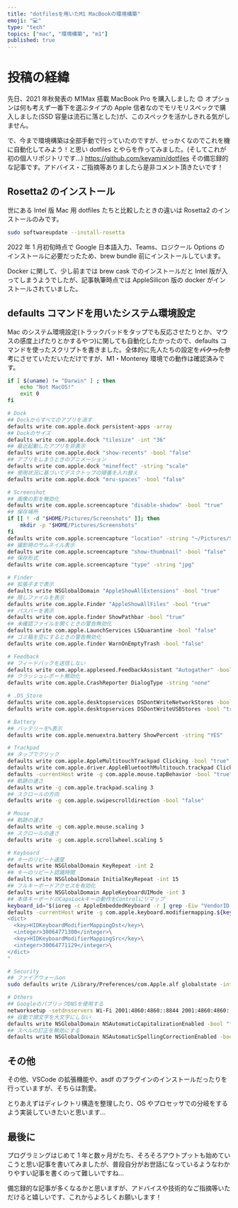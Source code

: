 ```yaml
---
title: "dotfilesを用いたM1 MacBookの環境構築"
emoji: "💻"
type: "tech"
topics: ["mac", "環境構築", "m1"]
published: true
---
```


# 投稿の経緯

先日、2021 年秋発表の M1Max 搭載 MacBook Pro を購入しました 😊
オプションは何も考えず一番下を選ぶタイプの Apple 信者なのでモリモリスペックで購入しました(SSD 容量は流石に落とした)が、このスペックを活かしきれる気がしません。

で、今まで環境構築は全部手動で行っていたのですが、せっかくなのでこれを機に自動化してみよう！と思い dotfiles とやらを作ってみました。(そしてこれが初の個人リポジトリです...)
https://github.com/keyamin/dotfiles
その備忘録的な記事です。アドバイス・ご指摘等ありましたら是非コメント頂きたいです！

## Rosetta2 のインストール

世にある Intel 版 Mac 用 dotfiles たちと比較したときの違いは Rosetta2 のインストールのみです。

```sh:homebrew/init.sh
sudo softwareupdate --install-rosetta
```

2022 年 1 月初旬時点で Google 日本語入力、Teams、ロジクール Options のインストールに必要だったため、brew bundle 前にインストールしています。

Docker に関して、少し前までは brew cask でのインストールだと Intel 版が入ってしまうようでしたが、記事執筆時点では AppleSilicon 版の docker がインストールされていました。

## defaults コマンドを用いたシステム環境設定

Mac のシステム環境設定(トラックパッドをタップでも反応させたりとか、マウスの感度上げたりとかするやつ)に関しても自動化したかったので、defaults コマンドを使ったスクリプトを書きました。全体的に先人たちの設定を~~パクった~~参考にさせていただいただけですが、M1・Monterey 環境での動作は確認済みです。

```sh:macos/setup.sh
if [ $(uname) != "Darwin" ] ; then
	echo "Not MacOS!"
	exit 0
fi

# Dock
## Dockからすべてのアプリを消す
defaults write com.apple.dock persistent-apps -array
## Dockのサイズ
defaults write com.apple.dock "tilesize" -int "36"
## 最近起動したアプリを非表示
defaults write com.apple.dock "show-recents" -bool "false"
## アプリをしまうときのアニメーション
defaults write com.apple.dock "mineffect" -string "scale"
## 使用状況に基づいてデスクトップの順番を入れ替え
defaults write com.apple.dock "mru-spaces" -bool "false"

# Screenshot
## 画像の影を無効化
defaults write com.apple.screencapture "disable-shadow" -bool "true"
## 保存場所
if [[ ! -d "$HOME/Pictures/Screenshots" ]]; then
    mkdir -p "$HOME/Pictures/Screenshots"
fi
defaults write com.apple.screencapture "location" -string "~/Pictures/Screenshots"
## 撮影時のサムネイル表示
defaults write com.apple.screencapture "show-thumbnail" -bool "false"
## 保存形式
defaults write com.apple.screencapture "type" -string "jpg"

# Finder
## 拡張子まで表示
defaults write NSGlobalDomain "AppleShowAllExtensions" -bool "true"
## 隠しファイルを表示
defaults write com.apple.Finder "AppleShowAllFiles" -bool "true"
## パスバーを表示
defaults write com.apple.finder ShowPathbar -bool "true"
## 未確認ファイルを開くときの警告無効化
defaults write com.apple.LaunchServices LSQuarantine -bool "false"
## ゴミ箱を空にするときの警告無効化
defaults write com.apple.finder WarnOnEmptyTrash -bool "false"

# Feedback
## フィードバックを送信しない
defaults write com.apple.appleseed.FeedbackAssistant "Autogather" -bool "false"
## クラッシュレポート無効化
defaults write com.apple.CrashReporter DialogType -string "none"

# .DS_Store
defaults write com.apple.desktopservices DSDontWriteNetworkStores -bool "true"
defaults write com.apple.desktopservices DSDontWriteUSBStores -bool "true"

# Battery
## バッテリーを%表示
defaults write com.apple.menuextra.battery ShowPercent -string "YES"

# Trackpad
## タップでクリック
defaults write com.apple.AppleMultitouchTrackpad Clicking -bool "true"
defaults write com.apple.driver.AppleBluetoothMultitouch.trackpad Clicking -bool "true"
defaults -currentHost write -g com.apple.mouse.tapBehavior -bool "true"
## 軌跡の速さ
defaults write -g com.apple.trackpad.scaling 3
## スクロールの方向
defaults write -g com.apple.swipescrolldirection -bool "false"

# Mouse
## 軌跡の速さ
defaults write -g com.apple.mouse.scaling 3
## スクロールの速さ
defaults write -g com.apple.scrollwheel.scaling 5

# Keyboard
## キーのリピート速度
defaults write NSGlobalDomain KeyRepeat -int 2
## キーのリピート認識時間
defaults write NSGlobalDomain InitialKeyRepeat -int 15
## フルキーボードアクセスを有効化
defaults write NSGlobalDomain AppleKeyboardUIMode -int 3
## 本体キーボードのCapsLockキーの動作をControlにリマップ
keyboard_id="$(ioreg -c AppleEmbeddedKeyboard -r | grep -Eiw "VendorID|ProductID" | awk '{ print $4 }' | paste -s -d'-\n' -)-0"
defaults -currentHost write -g com.apple.keyboard.modifiermapping.${keyboard_id} -array-add "
<dict>
  <key>HIDKeyboardModifierMappingDst</key>\
  <integer>30064771300</integer>\
  <key>HIDKeyboardModifierMappingSrc</key>\
  <integer>30064771129</integer>\
</dict>
"

# Security
## ファイアウォールon
sudo defaults write /Library/Preferences/com.Apple.alf globalstate -int 1

# Others
## GoogleのパブリックDNSを使用する
networksetup -setdnsservers Wi-Fi 2001:4860:4860::8844 2001:4860:4860::8888 8.8.4.4 8.8.8.8
## 自動で頭文字を大文字にしない
defaults write NSGlobalDomain NSAutomaticCapitalizationEnabled -bool "false"
## スペルの訂正を無効にする
defaults write NSGlobalDomain NSAutomaticSpellingCorrectionEnabled -bool "false"
```

## その他

その他、VSCode の拡張機能や、asdf のプラグインのインストールだったりを行っていますが、そちらは割愛。

とりあえずはディレクトリ構造を整理したり、OS やプロセッサでの分岐をするよう実装していきたいと思います...

## 最後に

プログラミングはじめて 1 年と数ヶ月がたち、そろそろアウトプットも始めていこうと思い記事を書いてみましたが、普段自分がお世話になっているようなわかりやすい記事を書くのって難しいですね...

備忘録的な記事が多くなるかと思いますが、アドバイスや技術的なご指摘等いただけると嬉しいです、これからよろしくお願いします！
